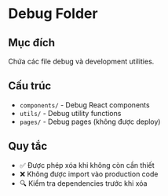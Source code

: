 # Debug Folder

## Mục đích
Chứa các file debug và development utilities.

## Cấu trúc
- `components/` - Debug React components
- `utils/` - Debug utility functions  
- `pages/` - Debug pages (không được deploy)

## Quy tắc
- ✅ Được phép xóa khi không còn cần thiết
- ❌ Không được import vào production code
- 🔍 Kiểm tra dependencies trước khi xóa
